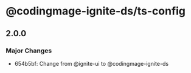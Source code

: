 # @codingmage-ignite-ds/ts-config

## 2.0.0

### Major Changes

- 654b5bf: Change from @ignite-ui to @codingmage-ignite-ds
